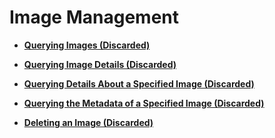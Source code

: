 # Image Management<a name="EN-US_TOPIC_0065817680"></a>

-   **[Querying Images \(Discarded\)](querying-images-(discarded).md)**  

-   **[Querying Image Details \(Discarded\)](querying-image-details-(discarded).md)**  

-   **[Querying Details About a Specified Image \(Discarded\)](querying-details-about-a-specified-image-(discarded).md)**  

-   **[Querying the Metadata of a Specified Image \(Discarded\)](querying-the-metadata-of-a-specified-image-(discarded).md)**  

-   **[Deleting an Image \(Discarded\)](deleting-an-image-(discarded).md)**  


